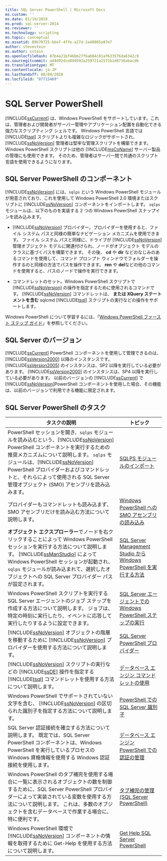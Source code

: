 ```yaml
---
title: SQL Server PowerShell | Microsoft Docs
ms.custom: ''
ms.date: 01/19/2019
ms.prod: sql-server-2014
ms.reviewer: ''
ms.technology: scripting
ms.topic: conceptual
ms.assetid: 89b70725-bbe7-4ffe-a27d-2a40005a97e7
author: stevestein
ms.author: sstein
ms.openlocfilehash: 87b4a21bf46bb27fba604c81af633576da6342c9
ms.sourcegitcommit: ad4d92dce894592a259721a1571b1d8736abacdb
ms.translationtype: MT
ms.contentlocale: ja-JP
ms.lasthandoff: 08/04/2020
ms.locfileid: "87715469"
---
```

# <a name="sql-server-powershell"></a>SQL Server PowerShell
  [!INCLUDE[ssCurrent](../includes/sscurrent-md.md)] は、Windows PowerShell をサポートしています。これは、管理者および開発者がサーバー管理やアプリケーション配置を自動化できる強力なスクリプティング シェルです。 Windows PowerShell 言語では [!INCLUDE[tsql](../includes/tsql-md.md)] スクリプトよりも複雑なロジックがサポートされ、 [!INCLUDE[ssNoVersion](../includes/ssnoversion-md.md)] 管理者は堅牢な管理スクリプトを構築できます。 Windows PowerShell スクリプトは他の [!INCLUDE[msCoName](../includes/msconame-md.md)] サーバー製品の管理にも使用できます。 そのため、管理者はサーバー間で共通のスクリプト言語を使用できるようになります。  
  
## <a name="sql-server-powershell-components"></a>SQL Server PowerShell のコンポーネント  
 [!INCLUDE[ssNoVersion](../includes/ssnoversion-md.md)] には、`sqlps` という Windows PowerShell モジュールが用意されており、これを使用して Windows PowerShell 2.0 環境またはスクリプトに [!INCLUDE[ssNoVersion](../includes/ssnoversion-md.md)] コンポーネントをインポートします。 `sqlps` モジュールは、以下のものを実装する 2 つの Windows PowerShell スナップインを読み込みます。  
  
-   [!INCLUDE[ssNoVersion](../includes/ssnoversion-md.md)] プロバイダー。プロバイダーを使用すると、ファイル システム パスと同様の簡単なナビゲーション メカニズムを使用できます。 ファイル システム パスと同様に、ドライブが [!INCLUDE[ssNoVersion](../includes/ssnoversion-md.md)] 管理オブジェクト モデルに関連付けられ、ノードがオブジェクト モデルのクラスに基づくパスを構築できます。 その後、 **cd** や **dir** などのなじみのあるコマンドを使用して、コマンド プロンプト ウィンドウでフォルダーを操作するのと同様の方法でパスを操作できます。 **ren** や **del**などの他のコマンドを使用すると、パスのノードで操作を実行できます。  
  
-   コマンドレットのセット。Windows PowerShell スクリプトで [!INCLUDE[ssNoVersion](../includes/ssnoversion-md.md)] の操作を指定するために使用されるコマンドです。 [!INCLUDE[ssNoVersion](../includes/ssnoversion-md.md)] コマンドレットは、 **または XQuery ステートメントを含む** sqlcmd [!INCLUDE[tsql](../includes/tsql-md.md)] スクリプトの実行などの操作をサポートします。  
  
 Windows PowerShell について学習するには、「[Windows PowerShell ファースト ステップ ガイド](https://msdn.microsoft.com/library/hh857337.aspx)」を参照してください。  
  
## <a name="sql-server-versions"></a>SQL Server のバージョン  
 [!INCLUDE[ssCurrent](../includes/sscurrent-md.md)] PowerShell コンポーネントを使用して管理できるのは、 [!INCLUDE[ssVersion2000](../includes/ssversion2000-md.md)] 以降のインスタンスです。 [!INCLUDE[ssVersion2005](../includes/ssversion2005-md.md)] のインスタンスは、SP2 以降を実行している必要があります。 [!INCLUDE[ssVersion2000](../includes/ssversion2000-md.md)] のインスタンスは、SP4 以降を実行している必要があります。 以前のバージョンの [!INCLUDE[ssCurrent](../includes/sscurrent-md.md)] で [!INCLUDE[ssNoVersion](../includes/ssnoversion-md.md)]PowerShell コンポーネントを使用した場合、その機能は、以前のバージョンで利用できる機能に限定されます。  
  
## <a name="sql-server-powershell-tasks"></a>SQL Server PowerShell のタスク  
  
|タスクの説明|トピック|  
|----------------------|-----------|  
|PowerShell セッションを開き、`sqlps` モジュールを読み込むという、[!INCLUDE[ssNoVersion](../includes/ssnoversion-md.md)] PowerShell コンポーネントを実行するための推奨メカニズムについて説明します。 `sqlps` モジュールは、[!INCLUDE[ssNoVersion](../includes/ssnoversion-md.md)] PowerShell プロバイダーおよびコマンドレットと、それらによって使用される SQL Server 管理オブジェクト (SMO) アセンブリを読み込みます。|[SQLPS モジュールのインポート](../database-engine/import-the-sqlps-module.md)|  
|プロバイダーもコマンドレットも読み込まず、SMO アセンブリだけを読み込む方法について説明します。|[Windows PowerShell への SMO アセンブリの読み込み](load-the-smo-assemblies-in-windows-powershell.md)|  
|**オブジェクト エクスプローラー**でノードを右クリックすることによって Windows PowerShell セッションを実行する方法について説明します。 [!INCLUDE[ssManStudio](../includes/ssmanstudio-md.md)] によって Windows PowerShell セッションが起動され、`sqlps` モジュールが読み込まれて、選択したオブジェクトへの SQL Server プロバイダー パスが設定されます。|[SQL Server Management Studio から Windows PowerShell を実行する方法](run-windows-powershell-from-sql-server-management-studio.md)|  
|Windows PowerShell スクリプトを実行する SQL Server エージェントのジョブ ステップを作成する方法について説明します。 ジョブは、特定の時刻に実行したり、イベントに応答して実行したりするように設定できます。|[SQL Server エージェントでの Windows PowerShell ステップの実行](run-windows-powershell-steps-in-sql-server-agent.md)|  
|[!INCLUDE[ssNoVersion](../includes/ssnoversion-md.md)] オブジェクトの階層を移動するために [!INCLUDE[ssNoVersion](../includes/ssnoversion-md.md)] プロバイダーを使用する方法について説明します。|[SQL Server PowerShell プロバイダー](sql-server-powershell-provider.md)|  
|[!INCLUDE[ssNoVersion](../includes/ssnoversion-md.md)] スクリプトの実行などの [!INCLUDE[ssDE](../includes/ssde-md.md)] 操作を指定する [!INCLUDE[tsql](../includes/tsql-md.md)] コマンドレットを使用する方法について説明します。|[データベース エンジン コマンドレットの使用](../database-engine/use-the-database-engine-cmdlets.md)|  
|Windows PowerShell でサポートされていない文字を含む、 [!INCLUDE[ssNoVersion](../includes/ssnoversion-md.md)] の区切られた識別子を指定する方法について説明します。|[PowerShell での SQL Server 識別子](sql-server-identifiers-in-powershell.md)|  
|SQL Server 認証接続を確立する方法について説明します。 既定では、SQL Server PowerShell コンポーネントは、Windows PowerShell を実行しているプロセスの Windows 資格情報を使用する Windows 認証接続を使用します。|[データベース エンジン PowerShell での認証の管理](manage-authentication-in-database-engine-powershell.md)|  
|Windows PowerShell のタブ補完を使用する場合に一覧に表示されるオブジェクトの数を制御するために、SQL Server PowerShell プロバイダーによって実装されている変数を使用する方法について説明します。 これは、多数のオブジェクトを含むデータベースで作業する場合に、特に便利です。|[タブ補完の管理 &#40;SQL Server PowerShell&#41;](manage-tab-completion-sql-server-powershell.md)|  
|Windows PowerShell 環境で [!INCLUDE[ssNoVersion](../includes/ssnoversion-md.md)] コンポーネントの情報を取得するために Get-Help を使用する方法について説明します。|[Get Help SQL Server PowerShell](../database-engine/get-help-sql-server-powershell.md)|  
  
  
